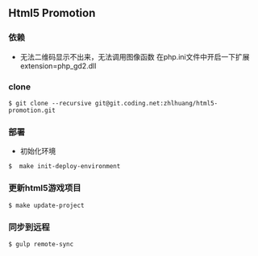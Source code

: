 ﻿## Html5 Promotion

### 依赖

- 无法二维码显示不出来，无法调用图像函数 在php.ini文件中开启一下扩展 extension=php_gd2.dll

### clone 

```shell
$ git clone --recursive git@git.coding.net:zhlhuang/html5-promotion.git
```

### 部署

- 初始化环境
```shell
$  make init-deploy-environment
```

### 更新html5游戏项目

```shell
$ make update-project
```

### 同步到远程

```
$ gulp remote-sync
```
